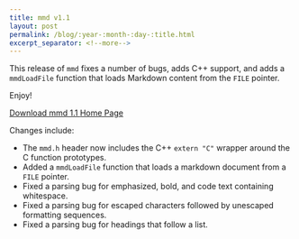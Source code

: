 ```yaml
---
title: mmd v1.1
layout: post
permalink: /blog/:year-:month-:day-:title.html
excerpt_separator: <!--more-->
---
```


This release of `mmd` fixes a number of bugs, adds C++ support, and adds a
`mmdLoadFile` function that loads Markdown content from the `FILE` pointer.

Enjoy!

<a class="btn btn-primary" href="https://github.com/michaelrsweet/mmd/releases/tag/v1.1">Download mmd 1.1 <span class="glyphicon glyphicon-download-alt" aria-hidden="true"></span></a>
<a class="btn btn-default" href="/mmd/index.html">Home Page <span class="glyphicon glyphicon-home" aria-hidden="true"></span></a>

<!--more-->

Changes include:

- The `mmd.h` header now includes the C++ `extern "C"` wrapper around the C
  function prototypes.
- Added a `mmdLoadFile` function that loads a markdown document from a `FILE`
  pointer.
- Fixed a parsing bug for emphasized, bold, and code text containing whitespace.
- Fixed a parsing bug for escaped characters followed by unescaped formatting
  sequences.
- Fixed a parsing bug for headings that follow a list.
